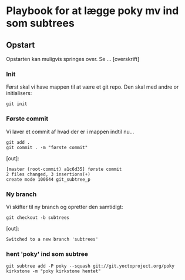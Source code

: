 # Playbook for at lægge poky mv ind som subtrees

## Opstart

Opstarten kan muligvis springes over. Se ... [overskrift]

### Init

Først skal vi have mappen til at være et git repo. Den skal med andre or initialisers:

    git init

### Første commit

Vi laver et commit af hvad der er i mappen indtil nu...

    git add .
    git commit . -m "første commit"

[out]:

    [master (root-commit) a1c6d35] første commit
    2 files changed, 3 insertions(+)
    create mode 100644 git_subtree_p

### Ny branch

Vi skifter til ny branch og opretter den samtidigt:

    git checkout -b subtrees

[out]:

    Switched to a new branch 'subtrees'

### hent 'poky' ind som subtree


    git subtree add -P poky --squash git://git.yoctoproject.org/poky kirkstone -m "poky kirkstone hentet"


